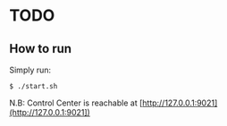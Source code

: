 # TODO

## How to run

Simply run:

```
$ ./start.sh
```

N.B: Control Center is reachable at [http://127.0.0.1:9021](http://127.0.0.1:9021])
